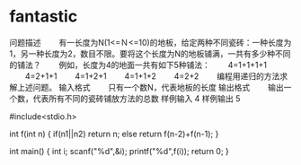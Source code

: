 # fantastic
问题描述
　　有一长度为N(1<=Ｎ<=10)的地板，给定两种不同瓷砖：一种长度为1，另一种长度为2，数目不限。要将这个长度为N的地板铺满，一共有多少种不同的铺法？
　　例如，长度为4的地面一共有如下5种铺法：
　　4=1+1+1+1
　　4=2+1+1
　　4=1+2+1
　　4=1+1+2
　　4=2+2
　　编程用递归的方法求解上述问题。
输入格式
　　只有一个数N，代表地板的长度
输出格式
　　输出一个数，代表所有不同的瓷砖铺放方法的总数
样例输入
4
样例输出
5

#include<stdio.h>

int f(int n)
{
if(n1||n2)
return n;
else
return f(n-2)+f(n-1);
}

int main()
{
int i;
scanf("%d",&i);
printf("%d",f(i));
return 0;
}
